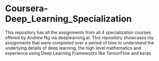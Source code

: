 # Coursera-Deep_Learning_Specialization
This repository has all the assignments from all 4 specialization courses offered by Andrew Ng via deeplearning.ai.
This repository showcases my assignments that were completed over a period of time to understand the underlying details of deep learning,
the high level mathematics and experience using Deep Learning Frameworks like TensorFlow and keras

